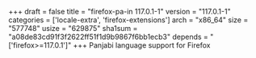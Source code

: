+++
draft = false
title = "firefox-pa-in 117.0.1-1"
version = "117.0.1-1"
categories = ['locale-extra', 'firefox-extensions']
arch = "x86_64"
size = "577748"
usize = "629875"
sha1sum = "a08de83cd91f3f2622ff51f1d9b9867f6bb1ecb3"
depends = "['firefox>=117.0.1']"
+++
Panjabi language support for Firefox